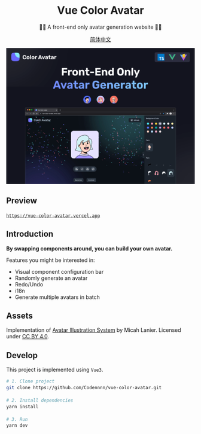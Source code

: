<div align="center">
  <h1>Vue Color Avatar</h1>

  <p>🧑‍🦱 A front-end only avatar generation website 🧑‍🦳</p>

[简体中文](./README.md)

</div>

<a>
  <img src="./images/social-preview-1.png" alt="website-preview" />
</a>

## Preview

[`https://vue-color-avatar.vercel.app`](https://vue-color-avatar.vercel.app)

## Introduction

**By swapping components around, you can build your own avatar.**

Features you might be interested in:

- Visual component configuration bar
- Randomly generate an avatar
- Redo/Undo
- i18n
- Generate multiple avatars in batch

## Assets

Implementation of [Avatar Illustration System](https://www.figma.com/community/file/829741575478342595) by Micah Lanier. Licensed under [CC BY 4.0](https://creativecommons.org/licenses/by/4.0/).

## Develop

This project is implemented using `Vue3`.

```sh
# 1. Clone project
git clone https://github.com/Codennnn/vue-color-avatar.git

# 2. Install dependencies
yarn install

# 3. Run
yarn dev
```
